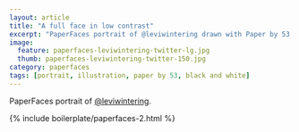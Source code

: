 ```yaml
---
layout: article
title: "A full face in low contrast"
excerpt: "PaperFaces portrait of @leviwintering drawn with Paper by 53 on an iPad."
image: 
  feature: paperfaces-leviwintering-twitter-lg.jpg
  thumb: paperfaces-leviwintering-twitter-150.jpg
category: paperfaces
tags: [portrait, illustration, paper by 53, black and white]
---
```


PaperFaces portrait of [@leviwintering](http://twitter.com/leviwintering).

{% include boilerplate/paperfaces-2.html %}